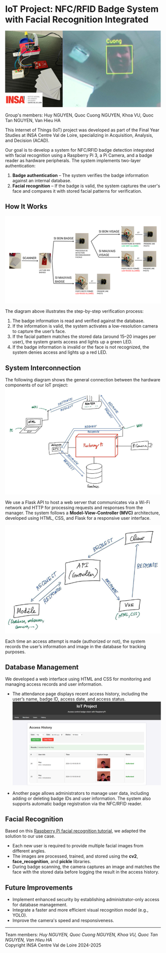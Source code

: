 # IoT Project: NFC/RFID Badge System with Facial Recognition Integrated

![img/front-img.png](img/front-img.png)

Group's members: Huy NGUYEN, Quoc Cuong NGUYEN, Khoa VU, Quoc Tan NGUYEN, Van Hieu HA

This Internet of Things (IoT) project was developed as part of the Final Year Studies at INSA Centre Val de Loire, specializing in Acquisition, Analysis, and Decision (ACAD).

Our goal is to develop a system for NFC/RFID badge detection integrated with facial recognition using a Raspberry Pi 3, a Pi Camera, and a badge reader as hardware peripherals. The system implements two-layer authentication:

1. **Badge authentication** – The system verifies the badge information against an internal database.
2. **Facial recognition** – If the badge is valid, the system captures the user's face and compares it with stored facial patterns for verification.

## How It Works

![Functionality scheme](img/schema_fonctionnement.png)

The diagram above illustrates the step-by-step verification process:

1. The badge information is read and verified against the database.
2. If the information is valid, the system activates a low-resolution camera to capture the user’s face.
3. If the facial pattern matches the stored data (around 15–20 images per user), the system grants access and lights up a green LED.
4. If the badge information is invalid or the face is not recognized, the system denies access and lights up a red LED.

## System Interconnection

The following diagram shows the general connection between the hardware components of our IoT project:  
![Overall system](img/system.png)

We use a Flask API to host a web server that communicates via a Wi-Fi network and HTTP for processing requests and responses from the manager. The system follows a **Model-View-Controller (MVC)** architecture, developed using HTML, CSS, and Flask for a responsive user interface.

![MVC view](img/MVC.png)

Each time an access attempt is made (authorized or not), the system records the user’s information and image in the database for tracking purposes.

## Database Management

We developed a web interface using HTML and CSS for monitoring and managing access records and user information.

- The attendance page displays recent access history, including the user’s name, badge ID, access date, and access status.  
  ![History control](img/gestion_histoire.png)

- Another page allows administrators to manage user data, including adding or deleting badge IDs and user information. The system also supports automatic badge registration via the NFC/RFID reader.

## Facial Recognition

Based on this [Raspberry Pi facial recognition tutorial](https://www.tomshardware.com/how-to/raspberry-pi-facial-recognition), we adapted the solution to our use case.

- Each new user is required to provide multiple facial images from different angles.
- The images are processed, trained, and stored using the **cv2**, **face_recognition**, and **pickle** libraries.
- During badge scanning, the camera captures an image and matches the face with the stored data before logging the result in the access history.

## Future Improvements

- Implement enhanced security by establishing administrator-only access for database management.
- Integrate a faster and more efficient visual recognition model (e.g., YOLO).
- Improve the camera's speed and responsiveness.

---

Team members: _Huy NGUYEN, Quoc Cuong NGUYEN, Khoa VU, Quoc Tan NGUYEN, Van Hieu HA_  
Copyright INSA Centre Val de Loire 2024-2025
